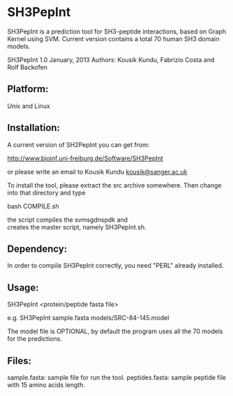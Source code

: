 SH3PepInt
===


SH3PepInt is a prediction tool for SH3-peptide interactions, based on Graph Kernel using SVM. 
Current version contains a total 70 human SH3 domain models. 

SH3PepInt 1.0
January, 2013 
Authors: Kousik Kundu, Fabrizio Costa and Rolf Backofen

Platform:
------------

Unix and Linux


Installation:
------------

A current version of SH2PepInt you can get from:

http://www.bioinf.uni-freiburg.de/Software/SH3PepInt
 
or please write an email to Kousik Kundu <kousik@sanger.ac.uk>

To install the tool, please extract the src archive somewhere. Then change
into that directory and type

  bash COMPILE.sh

the script compiles the svmsgdnspdk and  
creates the master script, namely SH3PepInt.sh. 




Dependency:
-------------

In order to compile SH3PepInt correctly, you need "PERL" already installed.



Usage:
--------------

SH3PepInt <protein/peptide fasta file> <model file>

e.g. SH3PepInt sample.fasta models/SRC-84-145.model

The model file is OPTIONAL, by default the program uses all the 70 models for the predictions. 




Files:
-----------------
sample.fasta: sample file for run the tool.
peptides.fasta: sample peptide file with 15 amino acids length.






